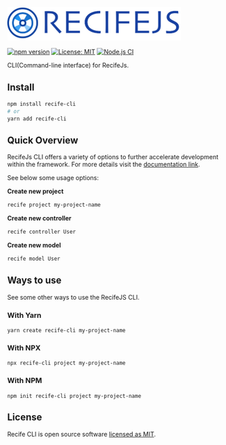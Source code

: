 <img alt="RecifeJs" width="400" src="https://raw.githubusercontent.com/recifejs/recife/master/logo.png" />

[![npm version](https://img.shields.io/npm/v/recife-cli?style=flat-square&logo=npm)](https://www.npmjs.com/package/recife-cli) [![License: MIT](https://img.shields.io/github/license/recifejs/cli?style=flat-square)](https://github.com/recifejs/cli/blob/master/LICENSE) [![Node.js CI](https://img.shields.io/github/workflow/status/recifejs/cli/Node.js%20CI?style=flat-square&logo=github)](https://github.com/recifejs/cli/workflows/Node.js%20CI)

CLI(Command-line interface) for RecifeJs.

## Install

```bash
npm install recife-cli
# or
yarn add recife-cli
```

## Quick Overview

RecifeJs CLI offers a variety of options to further accelerate development within the framework. For more details visit the [documentation link](https://recifejs.org/docs/introduction-cli).

See below some usage options:

**Create new project**

```bash
recife project my-project-name
```

**Create new controller**

```bash
recife controller User
```

**Create new model**

```bash
recife model User
```

## Ways to use

See some other ways to use the RecifeJS CLI.

### With Yarn

```
yarn create recife-cli my-project-name
```

### With NPX

```
npx recife-cli project my-project-name
```

### With NPM

```
npm init recife-cli project my-project-name
```

## License

Recife CLI is open source software [licensed as MIT](https://github.com/recifejs/recife-cli/blob/master/LICENSE).
